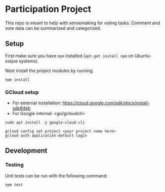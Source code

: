 # Participation Project

This repo is meant to help with sensemaking for voting tasks. Comment and vote data can be summarized and categorized.

## Setup

First make sure you have `npm` installed (`apt-get install npm` on Ubuntu-esque systems).

Next install the project modules by running

```
npm install
```

### GCloud setup

- For external installation: <https://cloud.google.com/sdk/docs/install-sdk#deb>
- For Google internal: <go/gcloudcli>

```
sudo apt install -y google-cloud-cli

gcloud config set project <your project name here>
gcloud auth application-default login
```

## Development

### Testing

Unit tests can be run with the following command:

```
npm test
```
